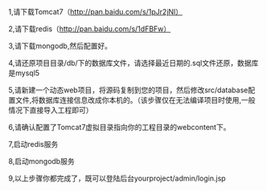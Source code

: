 1,请下载Tomcat7（http://pan.baidu.com/s/1pJr2jNl）

2,请下载redis（http://pan.baidu.com/s/1dFBFw）

3,请下载mongodb,然后配置好。

4,请还原项目目录/db/下的数据库文件，请选择最近日期的.sql文件还原，数据库是mysql5

5,请新建一个动态web项目，将源码复制到您的项目，然后修改src/database配置文件,将数据库连接信息改成你本机的。（该步骤仅在无法编译项目时使用,一般情况下直接导入工程即可）

6,请确认配置了Tomcat7虚拟目录指向你的工程目录的webcontent下。

7,启动redis服务

8,启动mongodb服务

9,以上步骤你都完成了，既可以登陆后台yourproject/admin/login.jsp
